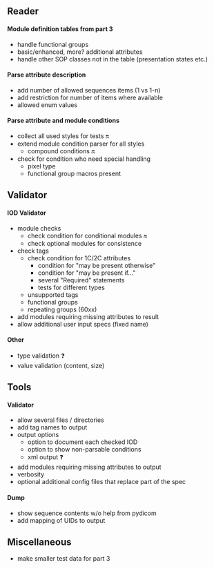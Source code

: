 ## Reader

#### Module definition tables from part 3
* handle functional groups
* basic/enhanced, more? additional attributes
* handle other SOP classes not in the table (presentation states etc.)

#### Parse attribute description
* add number of allowed sequences items (1 vs 1-n)
* add restriction for number of items where available
* allowed enum values

#### Parse attribute and module conditions
* collect all used styles for tests :on:
* extend module condition parser for all styles
    * compound conditions :on:
* check for condition who need special handling
    * pixel type
    * functional group macros present

## Validator

#### IOD Validator
* module checks
    * check condition for conditional modules :on:
    * check optional modules for consistence
* check tags
    * check condition for 1C/2C attributes
        * condition for "may be present otherwise"
        * condition for "may be present if..."
        * several "Required" statements
        * tests for different types
    * unsupported tags
    * functional groups
    * repeating groups (60xx)
* add modules requiring missing attributes to result
* allow additional user input specs (fixed name)

#### Other 
* type validation :question:
* value validation (content, size)

## Tools

#### Validator
* allow several files / directories
* add tag names to output
* output options
    * option to document each checked IOD
    * option to show non-parsable conditions
    * xml output :question:
* add modules requiring missing attributes to output
* verbosity
* optional additional config files that replace part of the spec

#### Dump
* show sequence contents w/o help from pydicom
* add mapping of UIDs to output

## Miscellaneous
* make smaller test data for part 3
